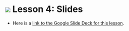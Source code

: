
# ![](https://ga-dash.s3.amazonaws.com/production/assets/logo-9f88ae6c9c3871690e33280fcf557f33.png) Lesson 4: Slides
- Here is a [link to the Google Slide Deck for this lesson](https://docs.google.com/presentation/d/14-fMcGVZBNBRPLCxn-3hjilmjsbLIn90SLx61IfkKgk/edit?usp=sharing).
